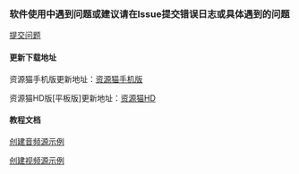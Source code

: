 ### 软件使用中遇到问题或建议请在Issue提交错误日志或具体遇到的问题
[提交问题](https://github.com/Jason-wam/Cat-Maven-2023/issues)


#### 更新下载地址

资源猫手机版更新地址：[资源猫手机版](https://xswl.lanzouw.com/b017aleih)

资源猫HD版[平板版]更新地址：[资源猫HD](https://xswl.lanzouw.com/b018x5jfc)


#### 教程文档

[创建音频源示例](https://jason-wam.github.io/Cat-Maven-2023/const/AudioSources)

[创建视频源示例](https://jason-wam.github.io/Cat-Maven-2023/const/VideoSources)
